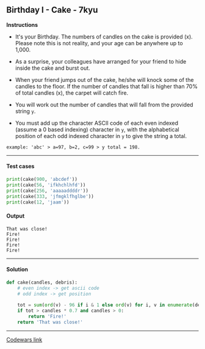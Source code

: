 ## Birthday I - Cake - 7kyu

**Instructions**

- It's your Birthday. The numbers of candles on the cake is provided (x). Please note this is not reality, and your age can be anywhere up to 1,000. 

- As a surprise, your colleagues have arranged for your friend to hide inside the cake and burst out. 

- When your friend jumps out of the cake, he/she will knock some of the candles to the floor. If the number of candles that fall is higher than 70% of total candles (x), the carpet will catch fire.

- You will work out the number of candles that will fall from the provided string `y`. 

- You must add up the character ASCII code of each even indexed (assume a 0 based indexing) character in `y`, with the alphabetical position of each odd indexed character in `y` to give the string a total.

```
example: 'abc' > a=97, b=2, c=99 > y total = 198.
```

---

#### Test cases

```python
print(cake(900, 'abcdef'))
print(cake(56, 'ifkhchlhfd'))
print(cake(256, 'aaaaaddddr'))
print(cake(333, 'jfmgklfhglbe'))
print(cake(12, 'jaam'))
```

#### Output 

```
That was close!
Fire!
Fire!
Fire!
Fire!
```

---

#### Solution

```python
def cake(candles, debris):
    # even index -> get ascii code
    # odd index -> get position 
    
    tot = sum(ord(v) - 96 if i & 1 else ord(v) for i, v in enumerate(debris))
    if tot > candles * 0.7 and candles > 0: 
        return 'Fire!'
    return 'That was close!'
```

---

[Codewars link](https://www.codewars.com/kata/5805ed25c2799821cb000005/)
